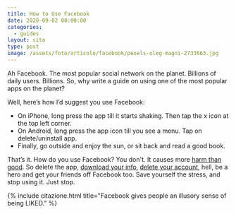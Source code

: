 ```yaml
---
title: How to Use Facebook
date: 2020-09-02 00:00:00
categories:
  - guides
layout: sito
type: post
image: /assets/foto/articolo/facebook/pexels-oleg-magni-2733663.jpg
---
```


Ah Facebook. The most popular social network on the planet. Billions of daily users. Billions. So, why write a guide on using one of the most popular apps on the planet?

Well, here’s how I’d suggest you use Facebook:

* On iPhone, long press the app till it starts shaking. Then tap the x icon at the top left corner.
* On Android, long press the app icon till you see a menu. Tap on delete/uninstall app.
* Finally, go outside and enjoy the sun, or sit back and read a good book.

That’s it. How do you use Facebook? You don't. It causes more [harm than good](https://www.businessinsider.com/biggest-facebook-scandals-list-mark-zuckerberg-leaked-harvard-messages-2019-7?IR=T#2016-former-news-curators-at-facebook-say-the-platform-was-purposefully-excluding-conservative-news-from-its-trending-news-list-4). So delete the app, [download your info](https://www.facebook.com/help/delete_account), [delete your account](https://www.facebook.com/help/delete_account), hell, be a hero and get your friends off Facebook too. Save yourself the stress, and stop using it. Just stop.

{% include citazione.html title="Facebook gives people an illusory sense of being LIKED." %}